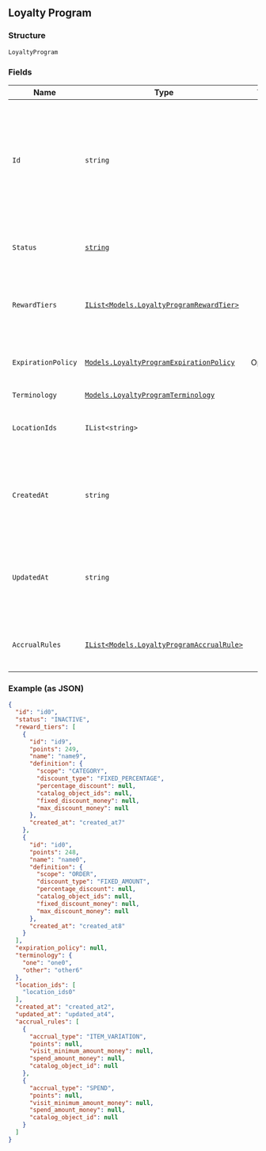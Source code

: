 ## Loyalty Program

### Structure

`LoyaltyProgram`

### Fields

| Name | Type | Tags | Description |
|  --- | --- | --- | --- |
| `Id` | `string` |  | The Square-assigned ID of the loyalty program. Updates to <br>the loyalty program do not modify the identifier. |
| `Status` | [`string`](/doc/models/loyalty-program-status.md) |  | Whether the program is currently active. |
| `RewardTiers` | [`IList<Models.LoyaltyProgramRewardTier>`](/doc/models/loyalty-program-reward-tier.md) |  | The list of rewards for buyers, sorted by ascending points. |
| `ExpirationPolicy` | [`Models.LoyaltyProgramExpirationPolicy`](/doc/models/loyalty-program-expiration-policy.md) | Optional | Describes when the loyalty program expires. |
| `Terminology` | [`Models.LoyaltyProgramTerminology`](/doc/models/loyalty-program-terminology.md) |  | - |
| `LocationIds` | `IList<string>` |  | The [locations](#type-Location) at which the program is active. |
| `CreatedAt` | `string` |  | The timestamp when the program was created, in RFC 3339 format. |
| `UpdatedAt` | `string` |  | The timestamp when the reward was last updated, in RFC 3339 format. |
| `AccrualRules` | [`IList<Models.LoyaltyProgramAccrualRule>`](/doc/models/loyalty-program-accrual-rule.md) |  | Defines how buyers can earn loyalty points. |

### Example (as JSON)

```json
{
  "id": "id0",
  "status": "INACTIVE",
  "reward_tiers": [
    {
      "id": "id9",
      "points": 249,
      "name": "name9",
      "definition": {
        "scope": "CATEGORY",
        "discount_type": "FIXED_PERCENTAGE",
        "percentage_discount": null,
        "catalog_object_ids": null,
        "fixed_discount_money": null,
        "max_discount_money": null
      },
      "created_at": "created_at7"
    },
    {
      "id": "id0",
      "points": 248,
      "name": "name0",
      "definition": {
        "scope": "ORDER",
        "discount_type": "FIXED_AMOUNT",
        "percentage_discount": null,
        "catalog_object_ids": null,
        "fixed_discount_money": null,
        "max_discount_money": null
      },
      "created_at": "created_at8"
    }
  ],
  "expiration_policy": null,
  "terminology": {
    "one": "one0",
    "other": "other6"
  },
  "location_ids": [
    "location_ids0"
  ],
  "created_at": "created_at2",
  "updated_at": "updated_at4",
  "accrual_rules": [
    {
      "accrual_type": "ITEM_VARIATION",
      "points": null,
      "visit_minimum_amount_money": null,
      "spend_amount_money": null,
      "catalog_object_id": null
    },
    {
      "accrual_type": "SPEND",
      "points": null,
      "visit_minimum_amount_money": null,
      "spend_amount_money": null,
      "catalog_object_id": null
    }
  ]
}
```

